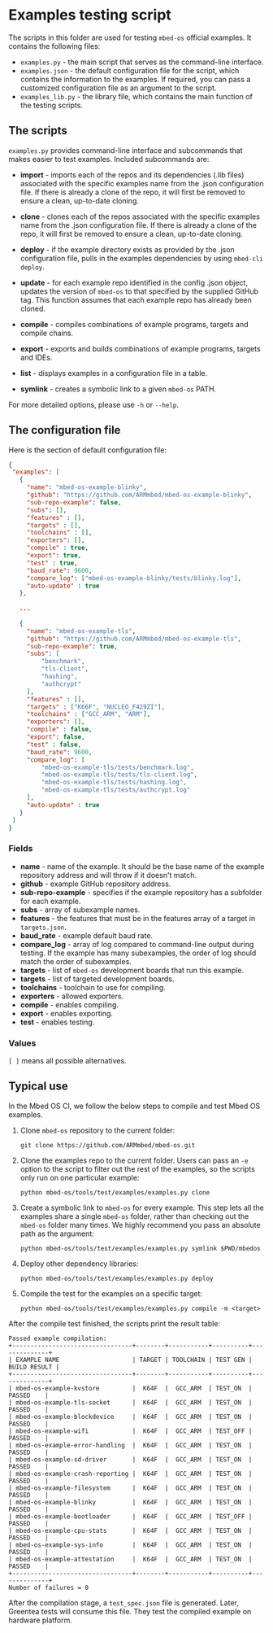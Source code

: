 # Examples testing script

The scripts in this folder are used for testing `mbed-os` official examples. It contains the following files:

- `examples.py` - the main script that serves as the command-line interface.
- `examples.json` - the default configuration file for the script, which contains the information to the examples. If required, you can pass a customized configuration file as an argument to the script.
- `examples_lib.py` - the library file, which contains the main function of the testing scripts.

## The scripts

`examples.py` provides command-line interface and subcommands that makes easier to test examples. Included subcommands are:

* **import** - imports each of the repos and its dependencies (.lib files) associated with the specific examples name from the .json configuration file. If there is already a clone of the repo, it will first be removed to ensure a clean, up-to-date cloning.

* **clone** - clones each of the repos associated with the specific examples name from the .json configuration file. If there is already a clone of the repo, it will first be removed to ensure a clean, up-to-date cloning.

* **deploy** - if the example directory exists as provided by the .json configuration file, pulls in the examples dependencies by using `mbed-cli deploy`.

* **update** - for each example repo identified in the config .json object, updates the version of `mbed-os` to that specified by the supplied GitHub tag. This function assumes that each example repo has already been cloned.

* **compile** - compiles combinations of example programs, targets and compile chains.

* **export** - exports and builds combinations of example programs, targets and IDEs.

* **list** - displays examples in a configuration file in a table.

* **symlink** - creates a symbolic link to a given `mbed-os` PATH.

For more detailed options, please use `-h` or `--help`.

## The configuration file

Here is the section of default configuration file:

 ```json
 {
  "examples": [
    {
      "name": "mbed-os-example-blinky",
      "github": "https://github.com/ARMmbed/mbed-os-example-blinky",
      "sub-repo-example": false,
      "subs": [],
      "features" : [],
      "targets" : [],
      "toolchains" : [],
      "exporters": [],
      "compile" : true,
      "export": true,
      "test" : true,
      "baud_rate": 9600,
      "compare_log": ["mbed-os-example-blinky/tests/blinky.log"],
      "auto-update" : true
    },
      
    ...
    
    {
      "name": "mbed-os-example-tls",
      "github": "https://github.com/ARMmbed/mbed-os-example-tls",
      "sub-repo-example": true,
      "subs": [
          "benchmark",
          "tls-client",
          "hashing",
          "authcrypt"
      ],
      "features" : [],
      "targets" : ["K66F", "NUCLEO_F429ZI"],
      "toolchains" : ["GCC_ARM", "ARM"],
      "exporters": [],
      "compile" : false,
      "export": false,
      "test" : false,
      "baud_rate": 9600,
      "compare_log": [
          "mbed-os-example-tls/tests/benchmark.log",
          "mbed-os-example-tls/tests/tls-client.log",
          "mbed-os-example-tls/tests/hashing.log",
          "mbed-os-example-tls/tests/authcrypt.log"
      ],
      "auto-update" : true
    }
  ]
}

 ```

### Fields

* **name** - name of the example. It should be the base name of the example repository address and will throw if it doesn't match.
* **github** - example GitHub repository address.
* **sub-repo-example** - specifies if the example repository has a subfolder for each example.
* **subs** - array of subexample names.
* **features** - the features that must be in the features array of a target in `targets.json`.
* **baud_rate** - example default baud rate.
* **compare_log** - array of log compared to command-line output during testing. If the example has many subexamples, the order of log should match the order of subexamples. 
* **targets** - list of `mbed-os` development boards that run this example. 
* **targets** - list of targeted development boards.
* **toolchains** - toolchain to use for compiling.
* **exporters** - allowed exporters.
* **compile** - enables compiling.
* **export** - enables exporting.
* **test** - enables testing.

### Values

`[ ]` means all possible alternatives.

## Typical use

In the Mbed OS CI, we follow the below steps to compile and test Mbed OS examples.

1. Clone `mbed-os` repository to the current folder:

   ```
   git clone https://github.com/ARMmbed/mbed-os.git
   ```

1. Clone the examples repo to the current folder. Users can pass an `-e` option to the script to filter out the rest of the examples, so the scripts only run on one particular example:

   ```
   python mbed-os/tools/test/examples/examples.py clone
   ```

1. Create a symbolic link to `mbed-os` for every example. This step lets all the examples share a single `mbed-os` folder, rather than checking out the `mbed-os` folder many times. We highly recommend you pass an absolute path as the argument: 

   ```
   python mbed-os/tools/test/examples/examples.py symlink $PWD/mbedos
   ```

1. Deploy other dependency libraries:

   ```
   python mbed-os/tools/test/examples/examples.py deploy
   ```

1. Compile the test for the examples on a specific target:

   ```
   python mbed-os/tools/test/examples/examples.py compile -m <target>
   ```

After the compile test finished, the scripts print the result table:

```
Passed example compilation:
+---------------------------------+--------+-----------+----------+--------------+
| EXAMPLE NAME                    | TARGET | TOOLCHAIN | TEST GEN | BUILD RESULT |
+---------------------------------+--------+-----------+----------+--------------+
| mbed-os-example-kvstore         |  K64F  |  GCC_ARM  | TEST_ON  |    PASSED    |
| mbed-os-example-tls-socket      |  K64F  |  GCC_ARM  | TEST_ON  |    PASSED    |
| mbed-os-example-blockdevice     |  K64F  |  GCC_ARM  | TEST_ON  |    PASSED    |
| mbed-os-example-wifi            |  K64F  |  GCC_ARM  | TEST_OFF |    PASSED    |
| mbed-os-example-error-handling  |  K64F  |  GCC_ARM  | TEST_ON  |    PASSED    |
| mbed-os-example-sd-driver       |  K64F  |  GCC_ARM  | TEST_ON  |    PASSED    |
| mbed-os-example-crash-reporting |  K64F  |  GCC_ARM  | TEST_ON  |    PASSED    |
| mbed-os-example-filesystem      |  K64F  |  GCC_ARM  | TEST_ON  |    PASSED    |
| mbed-os-example-blinky          |  K64F  |  GCC_ARM  | TEST_ON  |    PASSED    |
| mbed-os-example-bootloader      |  K64F  |  GCC_ARM  | TEST_OFF |    PASSED    |
| mbed-os-example-cpu-stats       |  K64F  |  GCC_ARM  | TEST_ON  |    PASSED    |
| mbed-os-example-sys-info        |  K64F  |  GCC_ARM  | TEST_ON  |    PASSED    |
| mbed-os-example-attestation     |  K64F  |  GCC_ARM  | TEST_ON  |    PASSED    |
+---------------------------------+--------+-----------+----------+--------------+
Number of failures = 0
```

After the compilation stage, a `test_spec.json` file is generated. Later, Greentea tests will consume this file. They test the compiled example on hardware platform. 
